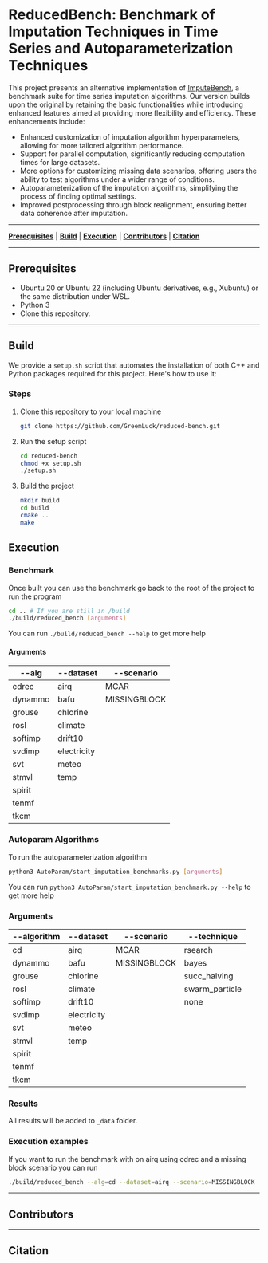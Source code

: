# ReducedBench:  Benchmark of Imputation Techniques in Time Series and Autoparameterization Techniques

This project presents an alternative implementation of <a href="https://github.com/eXascaleInfolab/bench-vldb20">ImputeBench</a>, a benchmark suite for time series imputation algorithms. Our version builds upon the original by retaining the basic functionalities while introducing enhanced features aimed at providing more flexibility and efficiency. These enhancements include:
- Enhanced customization of imputation algorithm hyperparameters, allowing for more tailored algorithm performance.
- Support for parallel computation, significantly reducing computation times for large datasets.
- More options for customizing missing data scenarios, offering users the ability to test algorithms under a wider range of conditions.
- Autoparameterization of the imputation algorithms, simplifying the process of finding optimal settings.
- Improved postprocessing through block realignment, ensuring better data coherence after imputation.

___

[**Prerequisites**](#prerequisites) | [**Build**](#build) | [**Execution**](#execution) | [**Contributors**](#contributors) | [**Citation**](#citation)

___

## Prerequisites

- Ubuntu 20 or Ubuntu 22 (including Ubuntu derivatives, e.g., Xubuntu) or the same distribution under WSL.
- Python 3
- Clone this repository.

___

## Build

We provide a `setup.sh` script that automates the installation of both C++ and Python packages required for this 
project. Here's how to use it:

### Steps
1. Clone this repository to your local machine
    ``` bash
   git clone https://github.com/GreemLuck/reduced-bench.git
    ```
2. Run the setup script
    ``` bash
   cd reduced-bench
   chmod +x setup.sh
   ./setup.sh
    ```
3. Build the project
    ``` bash
    mkdir build
    cd build
    cmake ..
    make
    ```

## Execution

### Benchmark

Once built you can use the benchmark go back to the root of the project to run the program
``` bash
cd .. # If you are still in /build
./build/reduced_bench [arguments]
```

You can run `./build/reduced_bench --help` to get more help

#### Arguments

 | --alg  | --dataset  |  --scenario 
 | -------- | -------- | -------- |
 | cdrec    | airq        | MCAR         |
 | dynammo  | bafu        | MISSINGBLOCK |
 | grouse   | chlorine    |              |
 | rosl     | climate     |              |
 | softimp  | drift10     |              |
 | svdimp   | electricity |              |
 | svt      | meteo       |              |
 | stmvl    | temp        |              |
 | spirit   |             |              |
 | tenmf    |             |              |
 | tkcm     |             |              |

### Autoparam Algorithms

To run the autoparameterization algorithm
``` bash
python3 AutoParam/start_imputation_benchmarks.py [arguments]
```
You can run `python3 AutoParam/start_imputation_benchmark.py --help` to get more help

### Arguments

 | --algorithm  | --dataset  |  --scenario | --technique
 | -------- | -------- | -------- | -------- |
 | cd       | airq        | MCAR         | rsearch          |
 | dynammo  | bafu        | MISSINGBLOCK | bayes            |
 | grouse   | chlorine    |              | succ_halving     |
 | rosl     | climate     |              | swarm_particle   |
 | softimp  | drift10     |              | none             |
 | svdimp   | electricity |              |                  |
 | svt      | meteo       |              |                  |
 | stmvl    | temp        |              |                  |
 | spirit   |             |              |                  |
 | tenmf    |             |              |                  |
 | tkcm     |             |              |                  |


### Results
All results will be added to `_data` folder. 

### Execution examples

If you want to run the benchmark with on airq using cdrec and a missing block scenario you can run
``` bash
./build/reduced_bench --alg=cd --dataset=airq --scenario=MISSINGBLOCK
```
___

## Contributors

___

## Citation
